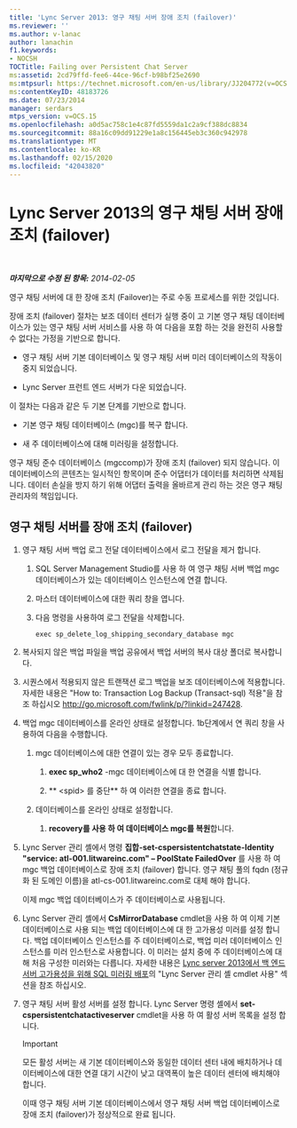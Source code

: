 ```yaml
---
title: 'Lync Server 2013: 영구 채팅 서버 장애 조치 (failover)'
ms.reviewer: ''
ms.author: v-lanac
author: lanachin
f1.keywords:
- NOCSH
TOCTitle: Failing over Persistent Chat Server
ms:assetid: 2cd79ffd-fee6-44ce-96cf-b98bf25e2690
ms:mtpsurl: https://technet.microsoft.com/en-us/library/JJ204772(v=OCS.15)
ms:contentKeyID: 48183726
ms.date: 07/23/2014
manager: serdars
mtps_version: v=OCS.15
ms.openlocfilehash: a0d5ac758c1e4c87fd5559da1c2a9cf388dc8834
ms.sourcegitcommit: 88a16c09dd91229e1a8c156445eb3c360c942978
ms.translationtype: MT
ms.contentlocale: ko-KR
ms.lasthandoff: 02/15/2020
ms.locfileid: "42043820"
---
```

<div data-xmlns="http://www.w3.org/1999/xhtml">

<div class="topic" data-xmlns="http://www.w3.org/1999/xhtml" data-msxsl="urn:schemas-microsoft-com:xslt" data-cs="http://msdn.microsoft.com/">

<div data-asp="http://msdn2.microsoft.com/asp">

# <a name="failing-over-persistent-chat-server-in-lync-server-2013"></a>Lync Server 2013의 영구 채팅 서버 장애 조치 (failover)

</div>

<div id="mainSection">

<div id="mainBody">

<span> </span>

_**마지막으로 수정 된 항목:** 2014-02-05_

영구 채팅 서버에 대 한 장애 조치 (Failover)는 주로 수동 프로세스를 위한 것입니다.

장애 조치 (failover) 절차는 보조 데이터 센터가 실행 중이 고 기본 영구 채팅 데이터베이스가 있는 영구 채팅 서버 서비스를 사용 하 여 다음을 포함 하는 것을 완전히 사용할 수 없다는 가정을 기반으로 합니다.

  - 영구 채팅 서버 기본 데이터베이스 및 영구 채팅 서버 미러 데이터베이스의 작동이 중지 되었습니다.

  - Lync Server 프런트 엔드 서버가 다운 되었습니다.

이 절차는 다음과 같은 두 기본 단계를 기반으로 합니다.

  - 기본 영구 채팅 데이터베이스 (mgc)를 복구 합니다.

  - 새 주 데이터베이스에 대해 미러링을 설정합니다.

영구 채팅 준수 데이터베이스 (mgccomp)가 장애 조치 (failover) 되지 않습니다. 이 데이터베이스의 콘텐츠는 일시적인 항목이며 준수 어댑터가 데이터를 처리하면 삭제됩니다. 데이터 손실을 방지 하기 위해 어댑터 출력을 올바르게 관리 하는 것은 영구 채팅 관리자의 책임입니다.

<div>

## <a name="to-fail-over-persistent-chat-server"></a>영구 채팅 서버를 장애 조치 (failover)

1.  영구 채팅 서버 백업 로그 전달 데이터베이스에서 로그 전달을 제거 합니다.
    
    1.  SQL Server Management Studio를 사용 하 여 영구 채팅 서버 백업 mgc 데이터베이스가 있는 데이터베이스 인스턴스에 연결 합니다.
    
    2.  마스터 데이터베이스에 대한 쿼리 창을 엽니다.
    
    3.  다음 명령을 사용하여 로그 전달을 삭제합니다.
        
            exec sp_delete_log_shipping_secondary_database mgc

2.  복사되지 않은 백업 파일을 백업 공유에서 백업 서버의 복사 대상 폴더로 복사합니다.

3.  시퀀스에서 적용되지 않은 트랜잭션 로그 백업을 보조 데이터베이스에 적용합니다. 자세한 내용은 "How to: Transaction Log Backup (Transact-sql) 적용"을 참조 하십시오 http://go.microsoft.com/fwlink/p/?linkid=247428.

4.  백업 mgc 데이터베이스를 온라인 상태로 설정합니다. 1b단계에서 연 쿼리 창을 사용하여 다음을 수행합니다.
    
    1.  mgc 데이터베이스에 대한 연결이 있는 경우 모두 종료합니다.
        
        1.  **exec sp\_who2** -mgc 데이터베이스에 대 한 연결을 식별 합니다.
        
        2.  ** \<spid\> 를 중단** 하 여 이러한 연결을 종료 합니다.
    
    2.  데이터베이스를 온라인 상태로 설정합니다.
        
        1.  **recovery를 사용 하 여 데이터베이스 mgc를 복원**합니다.

5.  Lync Server 관리 셸에서 명령 **집합-set-cspersistentchatstate-Identity "service: atl-001.litwareinc.com" – PoolState FailedOver** 를 사용 하 여 mgc 백업 데이터베이스로 장애 조치 (failover) 합니다. 영구 채팅 풀의 fqdn (정규화 된 도메인 이름)을 atl-cs-001.litwareinc.com로 대체 해야 합니다.
    
    이제 mgc 백업 데이터베이스가 주 데이터베이스로 사용됩니다.

6.  Lync Server 관리 셸에서 **CsMirrorDatabase** cmdlet을 사용 하 여 이제 기본 데이터베이스로 사용 되는 백업 데이터베이스에 대 한 고가용성 미러를 설정 합니다. 백업 데이터베이스 인스턴스를 주 데이터베이스로, 백업 미러 데이터베이스 인스턴스를 미러 인스턴스로 사용합니다. 이 미러는 설치 중에 주 데이터베이스에 대해 처음 구성한 미러와는 다릅니다. 자세한 내용은 [Lync server 2013에서 백 엔드 서버 고가용성을 위해 SQL 미러링 배포](lync-server-2013-deploying-sql-mirroring-for-back-end-server-high-availability.md)의 "Lync Server 관리 셸 cmdlet 사용" 섹션을 참조 하십시오.

7.  영구 채팅 서버 활성 서버를 설정 합니다. Lync Server 명령 셸에서 **set-cspersistentchatactiveserver** cmdlet을 사용 하 여 활성 서버 목록을 설정 합니다.
    
    <div>
    

    > [!IMPORTANT]  
    > 모든 활성 서버는 새 기본 데이터베이스와 동일한 데이터 센터 내에 배치하거나 데이터베이스에 대한 연결 대기 시간이 낮고 대역폭이 높은 데이터 센터에 배치해야 합니다.

    
    </div>
    
    이때 영구 채팅 서버 기본 데이터베이스에서 영구 채팅 서버 백업 데이터베이스로 장애 조치 (failover)가 정상적으로 완료 됩니다.

</div>

</div>

<span> </span>

</div>

</div>

</div>

